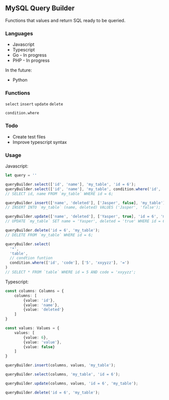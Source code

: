 ## MySQL Query Builder

Functions that values and return SQL ready to be queried.

### Languages
- Javascript
- Typescript
- Go - In progress
- PHP - In  progress

In the future:
- Python

### Functions
`select`
`insert`
`update`
`delete`

`condition.where`

### Todo

- Create test files
- Improve typescript syntax

### Usage

Javascript:

```javascript
let query = ''

queryBuilder.select(['id', 'name'], 'my_table', 'id = 6');
queryBuilder.select(['id', 'name'], 'my_table', condition.where('id', '6', '='));
// SELECT id, name FROM `my_table` WHERE id = 6;

queryBuilder.insert(['name', 'deleted'], ['Jasper', false], 'my_table');
// INSERT INTO `my_table` (name, deleted) VALUES ('Jasper', 'false');

queryBuilder.update(['name', 'deleted'], ['Yasper', true], 'id = 6', 'my_table');
// UPDATE `my_table` SET name = 'Yasper', deleted = 'true' WHERE id = 6;

queryBuilder.delete('id = 6', 'my_table');
// DELETE FROM `my_table` WHERE id = 6;

queryBuilder.select(
  '*',
  'table',
  // condtion funtion
  condition.where(['id', 'code'], ['5', 'xxyyzz'], '=')
)
// SELECT * FROM `table` WHERE id = 5 AND code = 'xxyyzz';

```

Typescript:
```typescript
const columns: Columns = {
    columns: [
        {value: 'id'},
        {value: 'name'},
        {value: 'deleted'}
    ]
}

const values: Values = {
    values: [
        {value: 6},
        {value: 'value'},
        {value: false}
    ]
}

queryBuilder.insert(columns, values, 'my_table');

queryBuilder.select(columns, 'my_table', 'id = 6');

queryBuilder.update(columns, values, 'id = 6', 'my_table');

queryBuilder.delete('id = 6', 'my_table');
```
